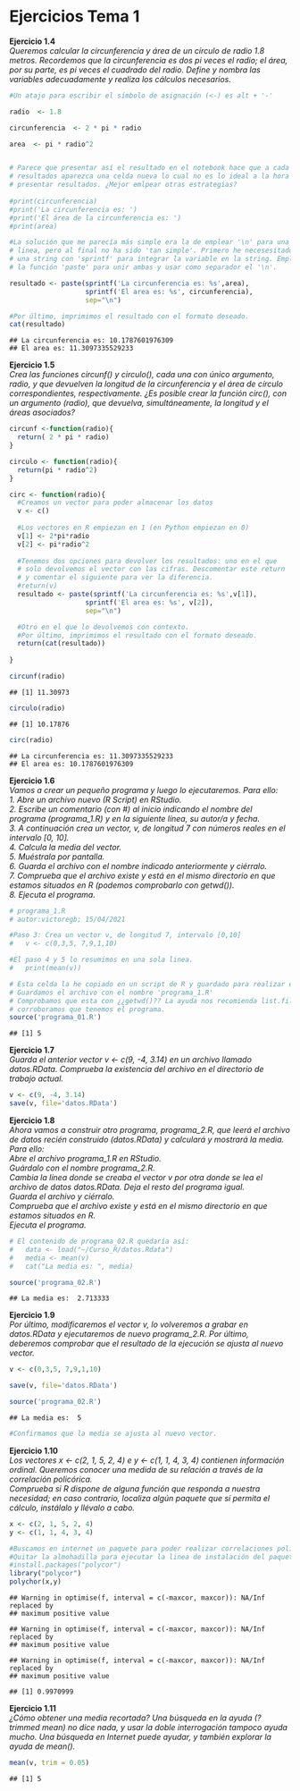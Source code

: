 Ejercicios Tema 1
================

**Ejercicio 1.4**  
*Queremos calcular la circunferencia y área de un círculo de radio 1.8
metros. Recordemos que la circunferencia es dos pi veces el radio; el
área, por su parte, es pi veces el cuadrado del radio.* *Define y nombra
las variables adecuadamente y realiza los cálculos necesarios.*

``` r
#Un atajo para escribir el símbolo de asignación (<-) es alt + '-' 

radio  <- 1.8

circunferencia  <- 2 * pi * radio

area  <- pi * radio^2


# Parece que presentar así el resultado en el notebook hace que a cada salida de 
# resultados aparezca una celda nueva lo cual no es lo ideal a la hora de 
# presentar resultados. ¿Mejor emlpear otras estrategias? 
  
#print(circunferencia)
#print('La circunferencia es: ')
#print('El área de la circunferencia es: ')
#print(area)

#La solución que me parecía más simple era la de emplear '\n' para una nueva 
# linea, pero al final no ha sido 'tan simple'. Primero he necesesitado crear 
# una string con 'sprintf' para integrar la variable en la string. Emplear la
# la función 'paste' para unir ambas y usar como separador el '\n'.

resultado <- paste(sprintf('La circunferencia es: %s',area),
                   sprintf('El area es: %s', circunferencia), 
                   sep="\n")

#Por último, imprimimos el resultado con el formato deseado.
cat(resultado)
```

    ## La circunferencia es: 10.1787601976309
    ## El area es: 11.3097335529233

**Ejercicio 1.5**  
*Crea las funciones circunf() y circulo(), cada una con único argumento,
radio, y que devuelven la longitud de la circunferencia y el área de
círculo correspondientes, respectivamente. ¿Es posible crear la función
circ(), con un argumento (radio), que devuelva, simultáneamente, la
longitud y el áreas asociados?*

``` r
circunf <-function(radio){
  return( 2 * pi * radio)
}

circulo <- function(radio){
  return(pi * radio^2)
}

circ <- function(radio){
  #Creamos un vector para poder almacenar los datos
  v <- c()
  
  #Los vectores en R empiezan en 1 (en Python empiezan en 0)
  v[1] <- 2*pi*radio
  v[2] <- pi*radio^2
  
  #Tenemos dos opciones para devolver los resultados: uno en el que 
  # solo devolvemos el vector con las cifras. Descomentar este return
  # y comentar el siguiente para ver la diferencia.
  #return(v)
  resultado <- paste(sprintf('La circunferencia es: %s',v[1]),
                   sprintf('El area es: %s', v[2]), 
                   sep="\n")

  #Otro en el que lo devolvemos con contexto.
  #Por último, imprimimos el resultado con el formato deseado.
  return(cat(resultado))
  
}

circunf(radio)
```

    ## [1] 11.30973

``` r
circulo(radio)
```

    ## [1] 10.17876

``` r
circ(radio)
```

    ## La circunferencia es: 11.3097335529233
    ## El area es: 10.1787601976309

**Ejercicio 1.6**  
*Vamos a crear un pequeño programa y luego lo ejecutaremos. Para
ello:*  
*1. Abre un archivo nuevo (R Script) en RStudio.*  
*2. Escribe un comentario (con \#) al inicio indicando el nombre del
programa (programa\_1.R) y en la siguiente línea, su autor/a y fecha.*  
*3. A continuación crea un vector, v, de longitud 7 con números reales
en el intervalo \[0, 10\].*  
*4. Calcula la media del vector.*  
*5. Muéstrala por pantalla.*  
*6. Guarda el archivo con el nombre indicado anteriormente y
ciérralo.*  
*7. Comprueba que el archivo existe y está en el mismo directorio en que
estamos situados en R (podemos comprobarlo con getwd()).*  
*8. Ejecuta el programa.*

``` r
# programa_1.R
# autor:victoregb; 15/04/2021

#Paso 3: Crea un vector v, de longitud 7, intervalo [0,10]
#   v <- c(0,3,5, 7,9,1,10)

#El paso 4 y 5 lo resumimos en una sola linea.
#   print(mean(v))

# Esta celda la he copiado en un script de R y guardado para realizar este paso.
# Guardamos el archivo con el nombre 'programa_1.R'
# Comprobamos que esta con ¿¿getwd()?? La ayuda nos recomienda list.files y
# corroboramos que tenemos el programa.
source('programa_01.R')
```

    ## [1] 5

**Ejercicio 1.7**  
*Guarda el anterior vector v &lt;- c(9, -4, 3.14) en un archivo llamado
datos.RData. Comprueba la existencia del archivo en el directorio de
trabajo actual.*

``` r
v <- c(9, -4, 3.14)
save(v, file='datos.RData')
```

**Ejercicio 1.8**  
*Ahora vamos a construir otro programa, programa\_2.R, que leerá el
archivo de datos recién construido (datos.RData) y calculará y mostrará
la media. Para ello:*  
*Abre el archivo programa\_1.R en RStudio.*  
*Guárdalo con el nombre programa\_2.R.*  
*Cambia la línea donde se creaba el vector v por otra donde se lea el
archivo de datos datos.RData.* *Deja el resto del programa igual.*  
*Guarda el archivo y ciérralo.*  
*Comprueba que el archivo existe y está en el mismo directorio en que
estamos situados en R.*  
*Ejecuta el programa.*

``` r
# El contenido de programa_02.R quedaría así:
#   data <- load("~/Curso_R/datos.Rdata")
#   media <- mean(v)
#   cat("La media es: ", media)

source('programa_02.R')
```

    ## La media es:  2.713333

**Ejercicio 1.9**  
*Por último, modificaremos el vector v, lo volveremos a grabar en
datos.RData y ejecutaremos de nuevo programa\_2.R. Por último, deberemos
comprobar que el resultado de la ejecución se ajusta al nuevo vector.*

``` r
v <- c(0,3,5, 7,9,1,10)

save(v, file='datos.RData')

source('programa_02.R')
```

    ## La media es:  5

``` r
#Confirmamos que la media se ajusta al nuevo vector.
```

**Ejercicio 1.10**  
*Los vectores x &lt;- c(2, 1, 5, 2, 4) e y &lt;- c(1, 1, 4, 3, 4)
contienen información ordinal. Queremos conocer una medida de su
relación a través de la correlación policórica.*  
*Comprueba si R dispone de alguna función que responda a nuestra
necesidad; en caso contrario, localiza algún paquete que sí permita el
cálculo, instálalo y llévalo a cabo.*

``` r
x <- c(2, 1, 5, 2, 4)
y <- c(1, 1, 4, 3, 4)

#Buscamos en internet un paquete para poder realizar correlaciones policóricas.
#Quitar la almohadilla para ejecutar la linea de instalación del paquete.
#install.packages("polycor")
library("polycor")
polychor(x,y)
```

    ## Warning in optimise(f, interval = c(-maxcor, maxcor)): NA/Inf replaced by
    ## maximum positive value

    ## Warning in optimise(f, interval = c(-maxcor, maxcor)): NA/Inf replaced by
    ## maximum positive value

    ## Warning in optimise(f, interval = c(-maxcor, maxcor)): NA/Inf replaced by
    ## maximum positive value

    ## [1] 0.9970999

**Ejercicio 1.11**  
*¿Cómo obtener una media recortada?* *Una búsqueda en la ayuda (?trimmed
mean) no dice nada, y usar la doble interrogación tampoco ayuda mucho.
Una búsqueda en Internet puede ayudar, y también explorar la ayuda de
mean().*

``` r
mean(v, trim = 0.05)
```

    ## [1] 5
